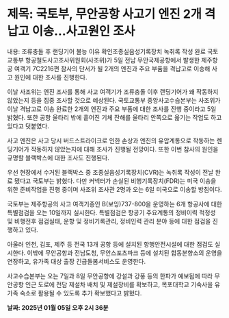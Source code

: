 # **제목: 국토부, 무안공항 사고기 엔진 2개 격납고 이송…사고원인 조사**

  내용: 조류충돌 후 랜딩기어 불능 이유 확인조종실음성기록장치 녹취록 작성 완료 국토교통부 항공철도사고조사위원회(사조위)가 5일 전남 무안국제공항에서 발생한 제주항공 여객기 7C2216편 참사의 단서가 될 2개의 엔진과 주요 부품을 격납고로 이송해 사고 원인에 대한 조사를 진행한다.

이날 사조위는 엔진 조사를 통해 사고 여객기가 조류충돌 이후 랜딩기어가 왜 작동하지 않았는지 등을 집중 조사할 것으로 예상된다. 국토교통부 중앙사고수습본부는 사조위가 이날 격납고로 이송 완료한 2개의 엔진과 주요 부품에 대한 조사를 진행 중이라고 5일 밝혔다. 또한 공항 울타리 밖에 흩어진 기체 잔해를 울타리 안쪽으로 옮기는 작업도 하고 있다고 덧붙였다.

사고 엔진은 사고 당시 버드스트라이크로 인한 손상과 엔진의 유압계통으로 작동하는 렌딩기어가 작동하지 않았는지에 대해 조사가 진행될 전망이다. 또한 이번 참사의 원인을 규명할 블랙박스에 대한 조사도 진행된다.

우선 현장에서 수거된 블랙박스 중 조종실음성기록장치(CVR)는 녹취록 작성이 전날 완료 됐다고 국토부는 밝혔다. 다만 커넥터가 손실된 비행기록장치(FDR)는 미국 이송을 위한 준비작업을 진행 중이며 사조위 조사관 2명과 오는 6일 미국으로 이송할 방침이다.

국토부는 제주항공의 사고 여객기종인 B(보잉)737-800을 운영하는 6개 항공사에 대한 특별점검을 오는 10일까지 실시한다. 특별점검은 항공기 주요계통의 정비이력 적정성 및 비행전후 점검실태, 운항 및 정비기록관리, 정비인력 관리 분야 등에 대한 점검을 진행하고 있다.

아울러 인천, 김포, 제주 등 전국 13개 공항 등에 설치된 항행안전시설에 대한 점검도 실시한다. 이밖에 무안공항과 전남도청, 무안스포츠파크 등에 설치된 합동분향소의 운영을 연장하고, 유가족 대상 출장 긴급돌봄서비스도 운영한다.

사고수습본부는 오는 7일과 8일 무안공항에 강설과 강풍 등의 한파가 예보됨에 따라 무안공항 인근 도로에 전담 제설차 배치 및 제설장비를 확보하고, 목포대학교 기숙사을 유가족 숙소로 활용될 수 있도록 추가 확보했다고 밝혔다.

  **날짜: 2025년 01월 05일 오후 2시 36분**